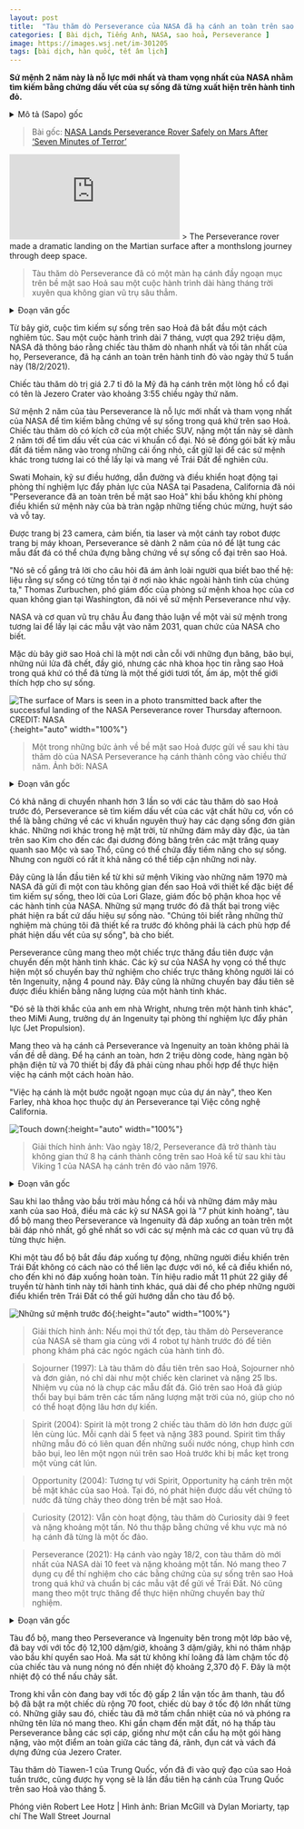 ```yaml
---
layout: post
title:  "Tàu thăm dò Perseverance của NASA đã hạ cánh an toàn trên sao Hoả sau '7 phút kinh hoàng'"
categories: [ Bài dịch, Tiếng Anh, NASA, sao hoả, Perseverance ]
image: https://images.wsj.net/im-301205
tags: [bài dịch, hàn quốc, tết âm lịch]
---
```


**Sứ mệnh 2 năm này là nỗ lực mới nhất và tham vọng nhất của NASA nhằm tìm kiếm bằng chứng dấu vết của sự sống đã từng xuất hiện trên hành tinh đỏ.**

<details>
  <summary>Mô tả (Sapo) gốc</summary>
  <p>Two-year mission is the latest and most ambitious effort by NASA to find evidence of past life on the red planet</p>
</details>

> Bài gốc: [NASA Lands Perseverance Rover Safely on Mars After ‘Seven Minutes of Terror’](https://apple.news/ADDFltnKkSPWzKCY3eGwqxg)

<iframe allowfullscreen="true" webkitallowfullscreen="true" mozallowfullscreen="true" frameborder="0" scrolling="no" marginheight="0" marginwidth="0" src="https://video-api.wsj.com/api-video/player/v3/iframe.html?guid=46DF6736-3FE3-4366-8A03-7C452E05E28D"></iframe>
> The Perseverance rover made a dramatic landing on the Martian surface after a monthslong journey through deep space.

> Tàu thăm dò Perseverance đã có một màn hạ cánh đầy ngoạn mục trên bề mặt sao Hoả sau một cuộc hành trình dài hàng tháng trời xuyên qua không gian vũ trụ sâu thẳm.

<details>
  <summary>Đoạn văn gốc</summary>
  <p>Now the search for life on Mars begins in earnest. After a seven-month, 292-million-mile journey, NASA’s fastest and best-equipped rover ever—Perseverance—touched down safely Thursday on the red planet, NASA officials said.</p>
  <p>The $2.7 billion rover landed in an ancient lake bed called Jezero Crater at about 3:55 p.m. EST on Thursday, the jubilant officials said.</p>
  <p>The two-year Perseverance mission is the latest and most ambitious effort by NASA to find evidence of past life on Mars. The 1-ton, SUV-size rover will spend the next two years prospecting for evidence of ancient microbes. It will pack up any promising soil or rock samples into small tubes, to be cached for retrieval by future missions and brought back to Earth for analysis.</p>
  <p>“Perseverance is safely on the surface of Mars,” Swati Mohan, guidance, navigation and controls operations engineer at NASA’s Jet Propulsion Laboratory in Pasadena, Calif., said as the mission control room around her erupted in cheers, whistles and applause.</p>
  <p>Bristling with 23 cameras, sensors, a laser and a drill-equipped robotic arm, Perseverance will spend the next two years prospecting for rock or soil specimens that might harbor evidence of ancient life.</p>
  <p>“It will attempt to answer an age-old question that has eluded humanity for generations: whether life has ever existed elsewhere beyond our own planet,” Thomas Zurbuchen, associate administrator for the space agency’s science mission directorate in Washington, said of the Perseverance mission.</p>
  <p>NASA and the European Space Agency are discussing several mission scenarios that might return the samples by 2031, NASA officials said.</p>
  <p>Though it is now a barren place of icy dunes, dust devils, dead volcanoes and subzero winds, scientists believe Mars in its remote past may have been a comparatively lush, warm world—one suitable for the chemistry of life.</p>
</details>

Từ bây giờ, cuộc tìm kiếm sự sống trên sao Hoả đã bắt đầu một cách nghiêm túc. Sau một cuộc hành trình dài 7 tháng, vượt qua 292 triệu dặm, NASA đã thông báo rằng chiếc tàu thăm dò nhanh nhất và tối tân nhất của họ, Perseverance, đã hạ cánh an toàn trên hành tinh đỏ vào ngày thứ 5 tuần này (18/2/2021).

Chiếc tàu thăm dò trị giá 2.7 tỉ đô la Mỹ đã hạ cánh trên một lòng hồ cổ đại có tên là Jezero Crater vào khoảng 3:55 chiều ngày thứ năm.

Sứ mệnh 2 năm của tàu Perseverance là nỗ lực mới nhất và tham vọng nhất của NASA để tìm kiếm bằng chứng về sự sống trong quá khứ trên sao Hoả. Chiếc tàu thăm dò có kích cỡ của một chiếc SUV, nặng một tấn này sẽ dành 2 năm tới để tìm dấu vết của các vi khuẩn cổ đại. Nó sẽ đóng gói bất kỳ mẫu đất đá tiềm năng vào trong những cái ống nhỏ, cất giữ lại để các sứ mệnh khác trong tương lai có thể lấy lại và mang về Trái Đất để nghiên cứu.

Swati Mohain, kỹ sư điều hướng, dẫn đường và điều khiển hoạt động tại phòng thí nghiệm lực đẩy phản lực của NASA tại Pasadena, California đã nói "Perseverance đã an toàn trên bề mặt sao Hoả" khi bầu không khí phòng điều khiển sứ mệnh này của bà tràn ngập những tiếng chúc mừng, huýt sáo và vỗ tay.

Được trang bị 23 camera, cảm biến, tia laser và một cánh tay robot được trang bị máy khoan, Perseverance sẽ dành 2 năm của nó để lật tung các mẫu đất đá có thể chứa đựng bằng chứng về sự sống cổ đại trên sao Hoả.

"Nó sẽ cố gắng trả lời cho câu hỏi đã ám ảnh loài người qua biết bao thế hệ: liệu rằng sự sống có từng tồn tại ở nơi nào khác ngoài hành tinh của chúng ta," Thomas Zurbuchen, phó giám đốc của phòng sứ mệnh khoa học của cơ quan không gian tại Washington, đã nói về sứ mệnh Perseverance như vậy.

NASA và cơ quan vũ trụ châu Âu đang thảo luận về một vài sứ mệnh trong tương lai để lấy lại các mẫu vật vào năm 2031, quan chức của NASA cho biết.

Mặc dù bây giờ sao Hoả chỉ là một nơi cằn cỗi với những đụn băng, bão bụi, những núi lửa đã chết, đầy gió, nhưng các nhà khoa học tin rằng sao Hoả trong quá khứ có thể đã từng là một thế giới tươi tốt, ấm áp, một thế giới thích hợp cho sự sống.

![The surface of Mars is seen in a photo transmitted back after the successful landing of the NASA Perseverance rover Thursday afternoon. CREDIT: NASA](https://images.wsj.net/im-301205){:height="auto" width="100%"}
> Một trong những bức ảnh về bề mặt sao Hoả được gửi về sau khi tàu thăm dò của NASA Perseverance hạ cánh thành công vào chiều thứ năm. Ảnh bởi: NASA

<details>
  <summary>Đoạn văn gốc</summary>
  <p>Able to cover ground three times faster than any previous Mars rover, Perseverance will look for traces of organic matter, which could be evidence of primordial microbes or other simple life-forms. Other places in the solar system—from the searing clouds of Venus to the frozen oceans of moons around Jupiter and Saturn—might also have the potential for life. But those places are considered even less accessible than Mars.</p>
  <p>This is the first time since the Viking missions of the 1970s that NASA has sent a spacecraft to Mars specifically designed to search for life, said Lori Glaze, director of NASA’s planetary science division. Those early missions failed to detect any conclusive life signs. “We know now the experiments we designed back then weren’t quite the right way to go about detecting the presence of life,” she said.</p>
  <p>Perseverance is accompanied by the first helicopter to be transported to another world. NASA engineers expect to conduct several test flights of the four-pound drone, called Ingenuity. These would be the first powered controlled flights on another planet.</p>
  <p>“It will truly be a Wright brothers moment, but on another planet,” said MiMi Aung, Ingenuity’s project manager at the Jet Propulsion Laboratory.</p>
  <p>Getting Perseverance and Ingenuity on the ground wasn’t easy. To land safely, more than two million lines of computer software code, thousands of electronic parts and 70 pyrotechnic devices all had to perform flawlessly.</p>
  <p>“The landing is the spectacular crux move of this mission,” said Ken Farley, Perseverance project scientist at the California Institute of Technology.</p>
</details>

Có khả năng di chuyển nhanh hơn 3 lần so với các tàu thăm dò sao Hoả trước đó, Perseverance sẽ tìm kiếm dấu vết của các vật chất hữu cơ, vốn có thể là bằng chứng về các vi khuẩn nguyên thuỷ hay các dạng sống đơn giản khác. Những nơi khác trong hệ mặt trời, từ những đám mây dày đặc, úa tàn trên sao Kim cho đến các đại dương đóng băng trên các mặt trăng quay quanh sao Mộc và sao Thổ, cũng có thể chứa đầy tiềm năng cho sự sống. Nhưng con người có rất ít khả năng có thể tiếp cận những nơi này.

Đây cũng là lần đầu tiên kể từ khi sứ mệnh Viking vào những năm 1970 mà NASA đã gửi đi một con tàu không gian đến sao Hoả với thiết kế đặc biệt để tìm kiếm sự sống, theo lời của Lori Glaze, giám đốc bộ phận khoa học về các hành tinh của NASA. Những sứ mạng trước đó đã thất bại trong việc phát hiện ra bất cứ dấu hiệu sự sống nào. "Chúng tôi biết rằng những thử nghiệm mà chúng tôi đã thiết kế ra trước đó không phải là cách phù hợp để phát hiện dấu vết của sự sống", bà cho biết.

Perseverance cũng mang theo một chiếc trực thăng đầu tiên được vận chuyển đến một hành tinh khác. Các kỹ sư của NASA hy vọng có thể thực hiện một số chuyến bay thử nghiệm cho chiếc trực thăng không người lái có tên Ingenuity, nặng 4 pound này. Đây cũng là những chuyến bay đầu tiên sẽ được điều khiển bằng năng lượng của một hành tinh khác.

"Đó sẽ là thời khắc của anh em nhà Wright, nhưng trên một hành tinh khác", theo MiMi Aung, trưởng dự án Ingenuity tại phòng thí nghiệm lực đẩy phản lực (Jet Propulsion).

Mang theo và hạ cánh cả Perseverance và Ingenuity an toàn không phải là vấn đề dễ dàng. Để hạ cánh an toàn, hơn 2 triệu dòng code, hàng ngàn bộ phận điện tử và 70 thiết bị đẩy đã phải cùng nhau phối hợp để thực hiện việc hạ cánh một cách hoàn hảo.

"Việc hạ cánh là một bước ngoặt ngoạn mục của dự án này", theo Ken Farley, nhà khoa học thuộc dự án Perseverance tại Việc công nghệ California.

![Touch down](https://si.wsj.net/public/resources/images/B3-HR424_fallba_APP_20210218160033.jpg){:height="auto" width="100%"}
> Giải thích hình ảnh: Vào ngày 18/2, Perseverance đã trở thành tàu không gian thứ 8 hạ cánh thành công trên sao Hoả kể từ sau khi tàu Viking 1 của NASA hạ cánh trên đó vào năm 1976.

<details>
  <summary>Đoạn văn gốc</summary>
  <p>Following a harrowing plunge through the salmon pink skies and blue clouds of Mars—what NASA engineers call “seven minutes of terror”—the lander carrying Perseverance and Ingenuity settled safely onto the smallest, most rugged landing zone upon which the space agency has ever attempted a landing.</p>
  <p>Once the lander began its automated descent, mission controllers on Earth had no contact with it—and no way to control it—until after it landed. Radio transmissions take 11 minutes, 22 seconds to travel from one planet to the other—far too long to allow for controllers here on Earth to guide the craft.</p>
</details>

Sau khi lao thẳng vào bầu trời màu hồng cá hồi và những đám mây màu xanh của sao Hoả, điều mà các kỹ sư NASA gọi là "7 phút kinh hoàng", tàu đổ bộ mang theo Perseverance và Ingenuity đã đáp xuống an toàn trên một bãi đáp nhỏ nhất, gồ ghề nhất so với các sự mệnh mà các cơ quan vũ trụ đã từng thực hiện.

Khi một tàu đổ bộ bắt đầu đáp xuống tự động, những người điều khiển trên Trái Đất không có cách nào có thể liên lạc được với nó, kể cả điều khiển nó, cho đến khi nó đáp xuống hoàn toàn. Tín hiệu radio mất 11 phút 22 giây để truyền từ hành tinh này tới hành tinh khác, quá dài để cho phép những người điểu khiển trên Trái Đất có thể gửi hướng dẫn cho tàu đổ bộ.

![Những sứ mệnh trước đó](https://si.wsj.net/public/resources/images/B3-HR353_fallba_APP_20210218103036.jpg){:height="auto" width="100%"}
> Giải thích hình ảnh: Nếu mọi thứ tốt đẹp, tàu thăm dò Perseverance của NASA sẽ tham gia cùng với 4 robot tự hành trước đó để tiên phong khám phá các ngóc ngách của hành tinh đỏ.

> Sojourner (1997): Là tàu thăm dò đầu tiên trên sao Hoả, Sojourner nhỏ và đơn giản, nó chỉ dài như một chiếc kèn clarinet và nặng 25 lbs. Nhiệm vụ của nó là chụp các mẫu đất đá. Gió trên sao Hoả đã giúp thổi bay bụi bám trên các tấm năng lượng mặt trời của nó, giúp cho nó có thể hoạt động lâu hơn dự kiến.

> Spirit (2004): Spirit là một trong 2 chiếc tàu thăm dò lớn hơn được gửi lên cùng lúc. Mỗi cạnh dài 5 feet và nặng 383 pound. Spirit tìm thấy những mẫu đó có liên quan đến những suối nước nóng, chụp hình cơn bão bụi, leo lên một ngọn núi trên sao Hoả trước khi bị mắc kẹt trong một vùng cát lún.

> Opportunity (2004): Tương tự với Spirit, Opportunity hạ cánh trên một bề mặt khác của sao Hoả. Tại đó, nó phát hiện được dấu vết chứng tỏ nước đã từng chảy theo dòng trên bề mặt sao Hoả.

> Curiosity (2012): Vẫn còn hoạt động, tàu thăm dò Curiosity dài 9 feet và nặng khoảng một tấn. Nó thu thập bằng chứng về khu vực mà nó hạ cánh đã từng là một ốc đảo.

> Perseverance (2021): Hạ cánh vào ngày 18/2, con tàu thăm dò mới nhất của NASA dài 10 feet và nặng khoảng một tấn. Nó mang theo 7 dụng cụ để thí nghiệm cho các bằng chứng của sự sống trên sao Hoả trong quá khứ và chuẩn bị các mẫu vật để gửi về Trái Đất. Nó cũng mang theo một trực thăng để thực hiện những chuyến bay thử nghiệm. 

<details>
  <summary>Đoạn văn gốc</summary>
  <p>The lander, which carries Perseverance and Ingenuity inside a protective shell, was traveling at about 12,100 miles an hour—about 3 miles a second—when it entered the Martian atmosphere. Friction from the thin air slowed the craft and heated it to a temperature of about 2,370 degrees Fahrenheit. That is hot enough to melt cast iron.</p>
  <p>While still traveling at twice the speed of sound, the lander next deployed a 70-foot-wide parachute, the largest high-speed chute ever constructed. Seconds later, the craft jettisoned its protective heat shield and fired its retro rockets. Once the lander neared the surface, it lowered Perseverance on cables, like a crane lowering a heavy package, onto a safe spot amid the boulders, trenches, dunes and steep cliffs of Jezero Crater.</p>
  <p>China’s Tiawen-1 probe, which entered orbit around Mars last week, is expected to make the country’s first landing on the planet in May.</p>
</details>

Tàu đổ bộ, mang theo Perseverance và Ingenuity bên trong một lớp bảo vệ, đã bay với với tốc độ 12,100 dặm/giờ, khoảng 3 dặm/giây, khi nó thâm nhập vào bầu khí quyển sao Hoả. Ma sát từ không khí loãng đã làm chậm tốc độ của chiếc tàu và nung nóng nó đến nhiệt độ khoảng 2,370 độ F. Đây là một nhiệt độ có thể nấu chảy sắt.

Trong khi vẫn còn đang bay với tốc độ gấp 2 lần vận tốc âm thanh, tàu đổ bộ đã bật ra một chiếc dù rộng 70 foot, chiếc dù bay ở tốc độ lớn nhất từng có. Những giây sau đó, chiếc tàu đã mở tấm chắn nhiệt của nó và phóng ra những tên lửa nó mang theo. Khi gần chạm đến mặt đất, nó hạ thấp tàu Perseverance bằng các sợi cáp, giống như một cần cẩu hạ một gói hàng nặng, vào một điểm an toàn giữa các tảng đá, rãnh, đụn cát và vách đá dựng đứng của Jezero Crater.

Tàu thăm dò Tiawen-1 của Trung Quốc, vốn đã đi vào quỹ đạo của sao Hoả tuần trước, cũng được hy vọng sẽ là lần đầu tiên hạ cánh của Trung Quốc trên sao Hoả vào tháng 5.

Phóng viên Robert Lee Hotz | Hình ảnh: Brian McGill và Dylan Moriarty, tạp chí The Wall Street Journal